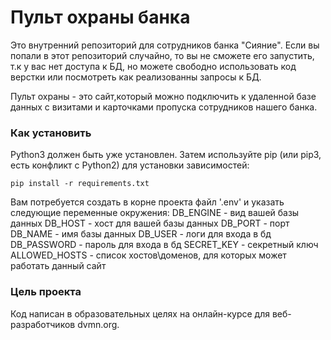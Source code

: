 # Пульт охраны банка #
Это внутренний репозиторий для сотрудников банка "Сияние".
Если вы попали в этот репозиторий случайно, то вы не сможете его запустить, т.к у вас нет
доступа к БД, но можете свободно использовать код верстки или посмотреть как реализованны запросы к БД.


Пульт охраны - это сайт,который можно подключить к удаленной базе данных с визитами
и карточками пропуска сотрудников нашего банка.

### Как установить ###
Python3 должен быть уже установлен. Затем используйте pip (или pip3, есть конфликт с Python2) для установки зависимостей:
```
pip install -r requirements.txt
```
Вам потребуется создать в корне проекта файл '.env' и указать следующие переменные окружения:
DB_ENGINE - вид вашей базы данных
DB_HOST - хост для вашей базы данных
DB_PORT - порт
DB_NAME - имя базы данных
DB_USER - логи для входа в бд
DB_PASSWORD - пароль для входа в бд
SECRET_KEY - секретный ключ
ALLOWED_HOSTS - список хостов\доменов, для которых может работать данный сайт



### Цель проекта ###
Код написан в образовательных целях на онлайн-курсе для веб-разработчиков dvmn.org.